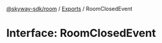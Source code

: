 [@skyway-sdk/room](../README.md) / [Exports](../modules.md) / RoomClosedEvent

# Interface: RoomClosedEvent
